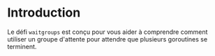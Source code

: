 # Introduction

Le défi `waitgroups` est conçu pour vous aider à comprendre comment utiliser un groupe d'attente pour attendre que plusieurs goroutines se terminent.
